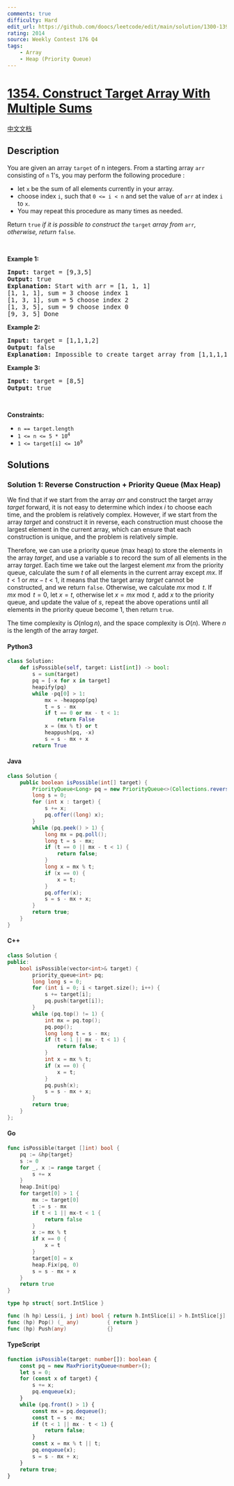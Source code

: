 ```yaml
---
comments: true
difficulty: Hard
edit_url: https://github.com/doocs/leetcode/edit/main/solution/1300-1399/1354.Construct%20Target%20Array%20With%20Multiple%20Sums/README_EN.md
rating: 2014
source: Weekly Contest 176 Q4
tags:
    - Array
    - Heap (Priority Queue)
---
```


<!-- problem:start -->

# [1354. Construct Target Array With Multiple Sums](https://leetcode.com/problems/construct-target-array-with-multiple-sums)

[中文文档](/solution/1300-1399/1354.Construct%20Target%20Array%20With%20Multiple%20Sums/README.md)

## Description

<!-- description:start -->

<p>You are given an array <code>target</code> of n integers. From a starting array <code>arr</code> consisting of <code>n</code> 1&#39;s, you may perform the following procedure :</p>

<ul>
	<li>let <code>x</code> be the sum of all elements currently in your array.</li>
	<li>choose index <code>i</code>, such that <code>0 &lt;= i &lt; n</code> and set the value of <code>arr</code> at index <code>i</code> to <code>x</code>.</li>
	<li>You may repeat this procedure as many times as needed.</li>
</ul>

<p>Return <code>true</code> <em>if it is possible to construct the</em> <code>target</code> <em>array from</em> <code>arr</code><em>, otherwise, return</em> <code>false</code>.</p>

<p>&nbsp;</p>
<p><strong class="example">Example 1:</strong></p>

<pre>
<strong>Input:</strong> target = [9,3,5]
<strong>Output:</strong> true
<strong>Explanation:</strong> Start with arr = [1, 1, 1] 
[1, 1, 1], sum = 3 choose index 1
[1, 3, 1], sum = 5 choose index 2
[1, 3, 5], sum = 9 choose index 0
[9, 3, 5] Done
</pre>

<p><strong class="example">Example 2:</strong></p>

<pre>
<strong>Input:</strong> target = [1,1,1,2]
<strong>Output:</strong> false
<strong>Explanation:</strong> Impossible to create target array from [1,1,1,1].
</pre>

<p><strong class="example">Example 3:</strong></p>

<pre>
<strong>Input:</strong> target = [8,5]
<strong>Output:</strong> true
</pre>

<p>&nbsp;</p>
<p><strong>Constraints:</strong></p>

<ul>
	<li><code>n == target.length</code></li>
	<li><code>1 &lt;= n &lt;= 5 * 10<sup>4</sup></code></li>
	<li><code>1 &lt;= target[i] &lt;= 10<sup>9</sup></code></li>
</ul>

<!-- description:end -->

## Solutions

<!-- solution:start -->

### Solution 1: Reverse Construction + Priority Queue (Max Heap)

We find that if we start from the array $arr$ and construct the target array $target$ forward, it is not easy to determine which index $i$ to choose each time, and the problem is relatively complex. However, if we start from the array $target$ and construct it in reverse, each construction must choose the largest element in the current array, which can ensure that each construction is unique, and the problem is relatively simple.

Therefore, we can use a priority queue (max heap) to store the elements in the array $target$, and use a variable $s$ to record the sum of all elements in the array $target$. Each time we take out the largest element $mx$ from the priority queue, calculate the sum $t$ of all elements in the current array except $mx$. If $t < 1$ or $mx - t < 1$, it means that the target array $target$ cannot be constructed, and we return `false`. Otherwise, we calculate $mx \bmod t$. If $mx \bmod t = 0$, let $x = t$, otherwise let $x = mx \bmod t$, add $x$ to the priority queue, and update the value of $s$, repeat the above operations until all elements in the priority queue become $1$, then return `true`.

The time complexity is $O(n \log n)$, and the space complexity is $O(n)$. Where $n$ is the length of the array $target$.

<!-- tabs:start -->

#### Python3

```python
class Solution:
    def isPossible(self, target: List[int]) -> bool:
        s = sum(target)
        pq = [-x for x in target]
        heapify(pq)
        while -pq[0] > 1:
            mx = -heappop(pq)
            t = s - mx
            if t == 0 or mx - t < 1:
                return False
            x = (mx % t) or t
            heappush(pq, -x)
            s = s - mx + x
        return True
```

#### Java

```java
class Solution {
    public boolean isPossible(int[] target) {
        PriorityQueue<Long> pq = new PriorityQueue<>(Collections.reverseOrder());
        long s = 0;
        for (int x : target) {
            s += x;
            pq.offer((long) x);
        }
        while (pq.peek() > 1) {
            long mx = pq.poll();
            long t = s - mx;
            if (t == 0 || mx - t < 1) {
                return false;
            }
            long x = mx % t;
            if (x == 0) {
                x = t;
            }
            pq.offer(x);
            s = s - mx + x;
        }
        return true;
    }
}
```

#### C++

```cpp
class Solution {
public:
    bool isPossible(vector<int>& target) {
        priority_queue<int> pq;
        long long s = 0;
        for (int i = 0; i < target.size(); i++) {
            s += target[i];
            pq.push(target[i]);
        }
        while (pq.top() != 1) {
            int mx = pq.top();
            pq.pop();
            long long t = s - mx;
            if (t < 1 || mx - t < 1) {
                return false;
            }
            int x = mx % t;
            if (x == 0) {
                x = t;
            }
            pq.push(x);
            s = s - mx + x;
        }
        return true;
    }
};
```

#### Go

```go
func isPossible(target []int) bool {
	pq := &hp{target}
	s := 0
	for _, x := range target {
		s += x
	}
	heap.Init(pq)
	for target[0] > 1 {
		mx := target[0]
		t := s - mx
		if t < 1 || mx-t < 1 {
			return false
		}
		x := mx % t
		if x == 0 {
			x = t
		}
		target[0] = x
		heap.Fix(pq, 0)
		s = s - mx + x
	}
	return true
}

type hp struct{ sort.IntSlice }

func (h hp) Less(i, j int) bool { return h.IntSlice[i] > h.IntSlice[j] }
func (hp) Pop() (_ any)         { return }
func (hp) Push(any)             {}
```

#### TypeScript

```ts
function isPossible(target: number[]): boolean {
    const pq = new MaxPriorityQueue<number>();
    let s = 0;
    for (const x of target) {
        s += x;
        pq.enqueue(x);
    }
    while (pq.front() > 1) {
        const mx = pq.dequeue();
        const t = s - mx;
        if (t < 1 || mx - t < 1) {
            return false;
        }
        const x = mx % t || t;
        pq.enqueue(x);
        s = s - mx + x;
    }
    return true;
}
```

<!-- tabs:end -->

<!-- solution:end -->

<!-- problem:end -->
